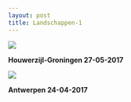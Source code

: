 ```yaml
---
layout: post
title: Landschappen-1
---
```

![](/Mijn-fotoblog/img/IMGP8117.jpg)

**Houwerzijl-Groningen 27-05-2017**

![](/Mijn-fotoblog/img/IMGP8004.-2.jpg)

**Antwerpen 24-04-2017**
